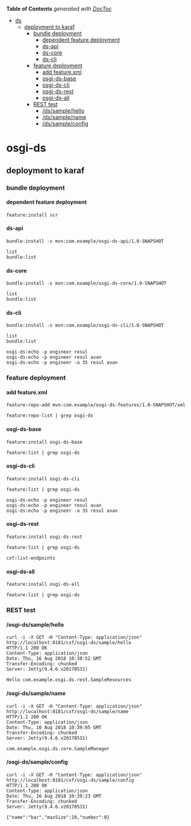 <!-- START doctoc generated TOC please keep comment here to allow auto update -->
<!-- DON'T EDIT THIS SECTION, INSTEAD RE-RUN doctoc TO UPDATE -->
**Table of Contents**  *generated with [DocToc](https://github.com/thlorenz/doctoc)*

- [ds](#ds)
  - [deployment to karaf](#deployment-to-karaf)
    - [bundle deployment](#bundle-deployment)
      - [dependent feature deployment](#dependent-feature-deployment)
      - [ds-api](#ds-api)
      - [ds-core](#ds-core)
      - [ds-cli](#ds-cli)
    - [feature deployment](#feature-deployment)
      - [add feature.xml](#add-featurexml)
      - [osgi-ds-base](#osgi-ds-base)
      - [osgi-ds-cli](#osgi-ds-cli)
      - [osgi-ds-rest](#osgi-ds-rest)
      - [osgi-ds-all](#osgi-ds-all)
    - [REST test](#rest-test)
      - [/ds/sample/hello](#dssamplehello)
      - [/ds/sample/name](#dssamplename)
      - [/ds/sample/config](#dssampleconfig)

<!-- END doctoc generated TOC please keep comment here to allow auto update -->

# osgi-ds

## deployment to karaf

### bundle deployment

#### dependent feature deployment
```
feature:install scr
```
#### ds-api
```
bundle:install -s mvn:com.example/osgi-ds-api/1.0-SNAPSHOT

list
bundle:list
```

#### ds-core
```
bundle:install -s mvn:com.example/osgi-ds-core/1.0-SNAPSHOT

list
bundle:list
```

#### ds-cli
```
bundle:install -s mvn:com.example/osgi-ds-cli/1.0-SNAPSHOT

list
bundle:list

osgi-ds:echo -p engineer resul
osgi-ds:echo -p engineer resul avan
osgi-ds:echo -p engineer -a 35 resul avan

```

### feature deployment

#### add feature.xml
```
feature:repo-add mvn:com.example/osgi-ds-features/1.0-SNAPSHOT/xml
 
feature:repo-list | grep osgi-ds
```

#### osgi-ds-base
```
feature:install osgi-ds-base

feature:list | grep osgi-ds
```

#### osgi-ds-cli
```
feature:install osgi-ds-cli

feature:list | grep osgi-ds

osgi-ds:echo -p engineer resul
osgi-ds:echo -p engineer resul avan
osgi-ds:echo -p engineer -a 35 resul avan
```

#### osgi-ds-rest
```
feature:install osgi-ds-rest

feature:list | grep osgi-ds

cxf:list-endpoints

```

#### osgi-ds-all
```
feature:install osgi-ds-all

feature:list | grep osgi-ds

```

### REST test

#### /osgi-ds/sample/hello
```
curl -i -X GET -H "Content-Type: application/json" http://localhost:8181/cxf/osgi-ds/sample/hello
HTTP/1.1 200 OK
Content-Type: application/json
Date: Thu, 16 Aug 2018 10:38:52 GMT
Transfer-Encoding: chunked
Server: Jetty(9.4.6.v20170531)

Hello com.example.osgi.ds.rest.SampleResources
```

#### /osgi-ds/sample/name
```
curl -i -X GET -H "Content-Type: application/json" http://localhost:8181/cxf/osgi-ds/sample/name
HTTP/1.1 200 OK
Content-Type: application/json
Date: Thu, 16 Aug 2018 10:39:05 GMT
Transfer-Encoding: chunked
Server: Jetty(9.4.6.v20170531)

com.example.osgi.ds.core.SampleManager
```

#### /osgi-ds/sample/config
```
curl -i -X GET -H "Content-Type: application/json" http://localhost:8181/cxf/osgi-ds/sample/config
HTTP/1.1 200 OK
Content-Type: application/json
Date: Thu, 16 Aug 2018 10:39:23 GMT
Transfer-Encoding: chunked
Server: Jetty(9.4.6.v20170531)

{"name":"bar","maxSize":10,"number":0}
```